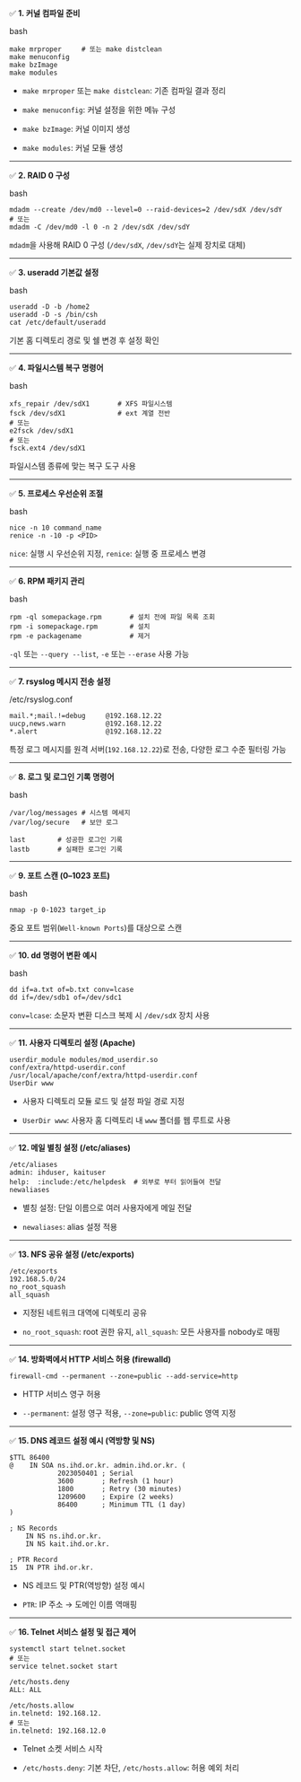 

✅ **1. 커널 컴파일 준비**

bash

```
make mrproper     # 또는 make distclean
make menuconfig
make bzImage
make modules
```

- `make mrproper` 또는 `make distclean`: 기존 컴파일 결과 정리
    
- `make menuconfig`: 커널 설정을 위한 메뉴 구성
    
- `make bzImage`: 커널 이미지 생성
    
- `make modules`: 커널 모듈 생성


---

✅ **2. RAID 0 구성**

bash

```
mdadm --create /dev/md0 --level=0 --raid-devices=2 /dev/sdX /dev/sdY
# 또는
mdadm -C /dev/md0 -l 0 -n 2 /dev/sdX /dev/sdY
```

`mdadm`을 사용해 RAID 0 구성 (`/dev/sdX`, `/dev/sdY`는 실제 장치로 대체)


---

✅ **3. useradd 기본값 설정**

bash

```
useradd -D -b /home2
useradd -D -s /bin/csh
cat /etc/default/useradd
```

기본 홈 디렉토리 경로 및 쉘 변경 후 설정 확인


---

✅ **4. 파일시스템 복구 명령어**

bash

```
xfs_repair /dev/sdX1       # XFS 파일시스템
fsck /dev/sdX1             # ext 계열 전반
# 또는
e2fsck /dev/sdX1
# 또는
fsck.ext4 /dev/sdX1
```

파일시스템 종류에 맞는 복구 도구 사용


---

✅ **5. 프로세스 우선순위 조절**

bash

```
nice -n 10 command_name
renice -n -10 -p <PID>
```

`nice`: 실행 시 우선순위 지정, `renice`: 실행 중 프로세스 변경


---

✅ **6. RPM 패키지 관리**

bash

```
rpm -ql somepackage.rpm       # 설치 전에 파일 목록 조회
rpm -i somepackage.rpm        # 설치
rpm -e packagename            # 제거
```

`-ql` 또는 `--query --list`, `-e` 또는 `--erase` 사용 가능


---

✅ **7. rsyslog 메시지 전송 설정**

/etc/rsyslog.conf

```
mail.*;mail.!=debug     @192.168.12.22
uucp,news.warn          @192.168.12.22
*.alert                 @192.168.12.22
```

특정 로그 메시지를 원격 서버(`192.168.12.22`)로 전송, 다양한 로그 수준 필터링 가능


---

✅ **8. 로그 및 로그인 기록 명령어**

bash

```
/var/log/messages # 시스템 메세지
/var/log/secure   # 보안 로그

last        # 성공한 로그인 기록
lastb       # 실패한 로그인 기록
```


---

✅ **9. 포트 스캔 (0–1023 포트)**

bash

```
nmap -p 0-1023 target_ip
```

중요 포트 범위(`Well-known Ports`)를 대상으로 스캔


---


✅ **10. dd 명령어 변환 예시**

bash

```
dd if=a.txt of=b.txt conv=lcase
dd if=/dev/sdb1 of=/dev/sdc1
```

`conv=lcase`: 소문자 변환 
디스크 복제 시 `/dev/sdX` 장치 사용

---


✅ **11. 사용자 디렉토리 설정 (Apache)**

```
userdir_module modules/mod_userdir.so
conf/extra/httpd-userdir.conf
/usr/local/apache/conf/extra/httpd-userdir.conf
UserDir www
```

- 사용자 디렉토리 모듈 로드 및 설정 파일 경로 지정
    
- `UserDir www`: 사용자 홈 디렉토리 내 `www` 폴더를 웹 루트로 사용
    

---

✅ **12. 메일 별칭 설정 (/etc/aliases)**

```
/etc/aliases
admin: ihduser, kaituser
help:  :include:/etc/helpdesk  # 외부로 부터 읽어들여 전달
newaliases
```

- 별칭 설정: 단일 이름으로 여러 사용자에게 메일 전달
    
- `newaliases`: alias 설정 적용
    

---

✅ **13. NFS 공유 설정 (/etc/exports)**

```
/etc/exports
192.168.5.0/24
no_root_squash
all_squash
```

- 지정된 네트워크 대역에 디렉토리 공유
    
- `no_root_squash`: root 권한 유지, `all_squash`: 모든 사용자를 nobody로 매핑
    

---

✅ **14. 방화벽에서 HTTP 서비스 허용 (firewalld)**

```
firewall-cmd --permanent --zone=public --add-service=http
```

- HTTP 서비스 영구 허용
    
- `--permanent`: 설정 영구 적용, `--zone=public`: public 영역 지정
    

---

✅ **15. DNS 레코드 설정 예시 (역방향 및 NS)**

```
$TTL 86400
@    IN SOA ns.ihd.or.kr. admin.ihd.or.kr. (
            2023050401 ; Serial
            3600       ; Refresh (1 hour)
            1800       ; Retry (30 minutes)
            1209600    ; Expire (2 weeks)
            86400      ; Minimum TTL (1 day)
)

; NS Records
    IN NS ns.ihd.or.kr.
    IN NS kait.ihd.or.kr.

; PTR Record
15  IN PTR ihd.or.kr.
```

- NS 레코드 및 PTR(역방향) 설정 예시
    
- `PTR`: IP 주소 → 도메인 이름 역매핑
    

---

✅ **16. Telnet 서비스 설정 및 접근 제어**

```
systemctl start telnet.socket
# 또는
service telnet.socket start

/etc/hosts.deny
ALL: ALL

/etc/hosts.allow
in.telnetd: 192.168.12.
# 또는
in.telnetd: 192.168.12.0
```

- Telnet 소켓 서비스 시작
    
- `/etc/hosts.deny`: 기본 차단, `/etc/hosts.allow`: 허용 예외 처리